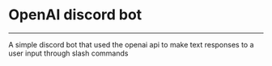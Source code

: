 # OpenAI discord bot
---
A simple discord bot that used the openai api to make text responses to a user input through slash commands


